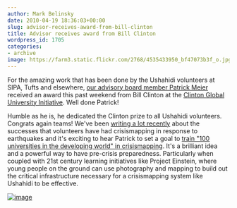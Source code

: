 ```yaml
---
author: Mark Belinsky
date: 2010-04-19 18:36:03+00:00
slug: advisor-receives-award-from-bill-clinton
title: Advisor receives award from Bill Clinton
wordpress_id: 1705
categories:
- archive
image: https://farm3.static.flickr.com/2768/4535433950_bf47073b3f_o.jpg
---
```


For the amazing work that has been done by the Ushahidi volunteers at SIPA, Tufts and elsewhere, [our advisory board member Patrick Meier](http://digital-democracy.org/who-we-are/advisors/#patrick1) received an award this past weekend from Bill Clinton at the [Clinton Global University Initiative](http://www.cgiu.org/). Well done Patrick!

Humble as he is, he dedicated the Clinton prize to all Ushahidi volunteers. Congrats again teams! We've been [writing a lot recently](/archive/the-power-of-volunteers-part-1-haiti/) about the successes that volunteers have had crisismapping in response to earthquakes and it's exciting to hear Patrick to set a goal to [train "100 universities in the developing world" in crisismapping](http://irevolution.wordpress.com/2010/04/01/universities-crisis-mapping/). It's a brilliant idea and a powerful way to have pre-crisis preparedness. Particularly when coupled with 21st century learning initiatives like Project Einstein, where young people on the ground can use photography and mapping to build out the critical infrastructure necessary for a crisismapping system like Ushahidi to be effective.

[![image](https://farm3.static.flickr.com/2768/4535433950_bf47073b3f_o.jpg)](http://www.flickr.com/photos/digitaldemocracy/4535433950)
